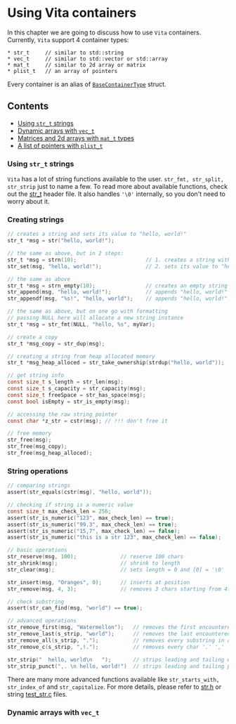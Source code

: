 # Using Vita containers
In this chapter we are going to discuss how to use `Vita` containers. Currently, `Vita` support 4 container types:

```
* str_t     // similar to std::string
* vec_t     // similar to std::vector or std::array
* mat_t     // similar to 2d array or matrix
* plist_t   // an array of pointers
```

Every container is an alias of [`BaseContainerType`](../inc/vita/core/core.h#L115) struct.

## Contents
* [Using `str_t` strings](https://github.com/kirillsaidov/vita/blob/master/wiki/page2.md#using-str_t-strings)
* [Dynamic arrays with `vec_t`](https://github.com/kirillsaidov/vita/blob/master/wiki/page2.md#dynamic-arrays-with-vec_t)
* [Matrices and 2d arrays with `mat_t` types](https://github.com/kirillsaidov/vita/blob/master/wiki/page2.md#matrices-and-2d-arrays-with-mat_t-types)
* [A list of pointers with `plist_t`](https://github.com/kirillsaidov/vita/blob/master/wiki/page2.md#a-list-of-pointers-with-plist_t)

### Using `str_t` strings
`Vita` has a lot of string functions available to the user. `str_fmt, str_split, str_strip` just to name a few. To read more about available functions, check out the [str_t](../inc/vita/container/str.h) header file. It also handles `'\0'` internally, so you don't need to worry about it.

### Creating strings
```c
// creates a string and sets its value to "hello, world!"
str_t *msg = str("hello, world!");

// the same as above, but in 2 steps:
str_t *msg = strn(10);                      // 1. creates a string with length 10
str_set(msg, "hello, world!");              // 2. sets its value to "hello, world!"

// the same as above 
str_t *msg = strn_empty(10);                // creates an empty string with length of 0 and capacity of 10
str_append(msg, "hello, world!");           // appends "hello, world!"
str_appendf(msg, "%s!", "hello, world");    // appends "hello, world!"

// the same as above, but on one go with formatting 
// passing NULL here will allocate a new string instance
str_t *msg = str_fmt(NULL, "hello, %s", myVar);

// create a copy
str_t *msg_copy = str_dup(msg);

// creating a string from heap allocated memory
str_t *msg_heap_alloced = str_take_ownership(strdup("hello, world"));

// get string info
const size_t s_length = str_len(msg);
const size_t s_capacity = str_capacity(msg);
const size_t freeSpace = str_has_space(msg);
const bool isEmpty = str_is_empty(msg);

// accessing the raw string pointer
const char *z_str = cstr(msg); // !!! don't free it

// free memory
str_free(msg);
str_free(msg_copy);
str_free(msg_heap_alloced);
```

### String operations
```c
// comparing strings
assert(str_equals(cstr(msg), "hello, world"));

// checking if string is a numeric value
const size_t max_check_len = 256;
assert(str_is_numeric("123", max_check_len) == true);
assert(str_is_numeric("99.3", max_check_len) == true);
assert(str_is_numeric("15,7", max_check_len) == false);
assert(str_is_numeric("this is a str 123", max_check_len) == false);

// basic operations
str_reserve(msg, 100);              // reserve 100 chars
str_shrink(msg);                    // shrink to length
str_clear(msg);                     // sets length = 0 and [0] = '\0' 

str_insert(msg, "Oranges", 0);      // inserts at position
str_remove(msg, 4, 3);              // removes 3 chars starting from 4th index

// check substring
assert(str_can_find(msg, "world") == true);

// advanced operations
str_remove_first(msg, "Watermellon");   // removes the first encountered substring
str_remove_last(s_strip, "world");      // removes the last encountered substring
str_remove_all(s_strip, ".");           // removes every substring in a string
str_remove_c(s_strip, ",!.");           // removes every char '.' ',' '!' in a string

str_strip("  hello, world\n   ");       // strips leading and tailing whitespace and control symbols
str_strip_punct(",. \n hello, world!")  // strips leading and tailing punctuation marks + whitespace and control symbols
```

There are many more advanced functions available like `str_starts_with, str_index_of` and `str_capitalize`. For more details, please refer to [str.h](../inc/vita/container/str.h) or string [test_str.c](../tests/src/test_str.c) files.

### Dynamic arrays with `vec_t`


